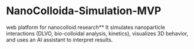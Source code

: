 # NanoColloida-Simulation-MVP
 web platform for nanocolloid research**  It simulates nanoparticle interactions (DLVO, bio-colloidal analysis, kinetics), visualizes 3D behavior, and uses an AI assistant to interpret results.
